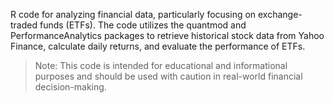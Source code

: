 
<p>
 R code for analyzing financial data, particularly focusing on exchange-traded funds (ETFs). The code utilizes the quantmod and PerformanceAnalytics packages to retrieve historical stock data from Yahoo Finance, calculate daily returns, and evaluate the performance of ETFs.
 </p>
 
>Note: This code is intended for educational and informational purposes and should be used with caution in real-world financial decision-making.